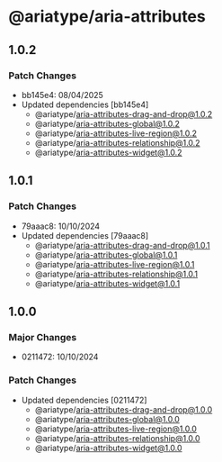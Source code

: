 # @ariatype/aria-attributes

## 1.0.2

### Patch Changes

- bb145e4: 08/04/2025
- Updated dependencies [bb145e4]
  - @ariatype/aria-attributes-drag-and-drop@1.0.2
  - @ariatype/aria-attributes-global@1.0.2
  - @ariatype/aria-attributes-live-region@1.0.2
  - @ariatype/aria-attributes-relationship@1.0.2
  - @ariatype/aria-attributes-widget@1.0.2

## 1.0.1

### Patch Changes

- 79aaac8: 10/10/2024
- Updated dependencies [79aaac8]
  - @ariatype/aria-attributes-drag-and-drop@1.0.1
  - @ariatype/aria-attributes-global@1.0.1
  - @ariatype/aria-attributes-live-region@1.0.1
  - @ariatype/aria-attributes-relationship@1.0.1
  - @ariatype/aria-attributes-widget@1.0.1

## 1.0.0

### Major Changes

- 0211472: 10/10/2024

### Patch Changes

- Updated dependencies [0211472]
  - @ariatype/aria-attributes-drag-and-drop@1.0.0
  - @ariatype/aria-attributes-global@1.0.0
  - @ariatype/aria-attributes-live-region@1.0.0
  - @ariatype/aria-attributes-relationship@1.0.0
  - @ariatype/aria-attributes-widget@1.0.0
